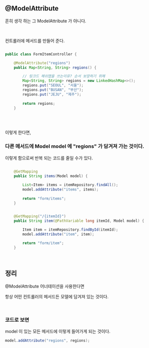 ## @ModelAttribute

흔히 생각 하는 그 ModelAttribute 가 아니다.

<br/>

컨트롤러에 메서드를 만들어 준다.

```java

public class FormItemController {

    @ModelAttribute("regions")
    public Map<String, String> regions() {

        // 링크드 해쉬맵을 쓰는이유? 순서 보장하기 위해
        Map<String, String> regions = new LinkedHashMap<>();
        regions.put("SEOUL", "서울");
        regions.put("BUSAN", "부산");
        regions.put("JEJU", "제주");
        
        return regions;
    }

```

<br/><br/>

이렇게 한다면,

### 다른 메서드에 Model model 에 "regions" 가 담겨져 가는 것이다. 


이렇게 함으로써 반복 되는 코드를 줄일 수가 있다.

```java

    @GetMapping
    public String items(Model model) {
        
        List<Item> items = itemRepository.findAll();
        model.addAttribute("items", items);
        
        return "form/items";
    }


    @GetMapping("/{itemId}")
    public String item(@PathVariable long itemId, Model model) {
       
        Item item = itemRepository.findById(itemId);
        model.addAttribute("item", item);

        return "form/item";
    }
```

<br/>

## 정리

@ModelAttribute 어너테이션을 사용한다면

항상 어떤 컨트롤러의 메서드든 모델에 담겨져 있는 것이다.

<br/>

### 코드로 보면 

model 이 있는 모든 메서드에 이렇게 들어가게 되는 것이다.

```java
model.addAttribute("regions", regions);
```
